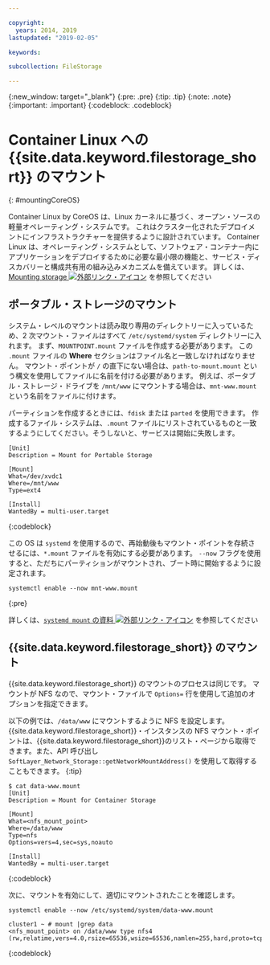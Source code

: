 ```yaml
---

copyright:
  years: 2014, 2019
lastupdated: "2019-02-05"

keywords:

subcollection: FileStorage

---
```

{:new_window: target="_blank"}
{:pre: .pre}
{:tip: .tip}
{:note: .note}
{:important: .important}
{:codeblock: .codeblock}


# Container Linux への {{site.data.keyword.filestorage_short}} のマウント
{: #mountingCoreOS}

Container Linux by CoreOS は、Linux カーネルに基づく、オープン・ソースの軽量オペレーティング・システムです。 これはクラスター化されたデプロイメントにインフラストラクチャーを提供するように設計されています。 Container Linux は、オペレーティング・システムとして、ソフトウェア・コンテナー内にアプリケーションをデプロイするために必要な最小限の機能と、サービス・ディスカバリーと構成共有用の組み込みメカニズムを備えています。 詳しくは、[Mounting storage ![外部リンク・アイコン](../../icons/launch-glyph.svg "外部リンク・アイコン")](https://coreos.com/os/docs/latest/mounting-storage.html) を参照してください

## ポータブル・ストレージのマウント

システム・レベルのマウントは読み取り専用のディレクトリーに入っているため、2 次マウント・ファイルはすべて `/etc/systemd/system` ディレクトリーに入れます。 まず、`MOUNTPOINT.mount` ファイルを作成する必要があります。 この `.mount` ファイルの **Where** セクションはファイル名と一致しなければなりません。 マウント・ポイントが `/` の直下にない場合は、`path-to-mount.mount` という構文を使用してファイルに名前を付ける必要があります。 例えば、ポータブル・ストレージ・ドライブを `/mnt/www` にマウントする場合は、`mnt-www.mount` という名前をファイルに付けます。

パーティションを作成するときには、`fdisk` または `parted` を使用できます。 作成するファイル・システムは、`.mount` ファイルにリストされているものと一致するようにしてください。そうしないと、サービスは開始に失敗します。


```
[Unit]
Description = Mount for Portable Storage

[Mount]
What=/dev/xvdc1
Where=/mnt/www
Type=ext4

[Install]
WantedBy = multi-user.target
```
{:codeblock}


この OS は `systemd` を使用するので、再始動後もマウント・ポイントを存続させるには、`*.mount` ファイルを有効にする必要があります。 `--now` フラグを使用すると、ただちにパーティションがマウントされ、ブート時に開始するように設定されます。

```
systemctl enable --now mnt-www.mount
```
{:pre}

詳しくは、[`systemd mount` の資料 ![外部リンク・アイコン](../../icons/launch-glyph.svg "外部リンク・アイコン")](https://www.freedesktop.org/software/systemd/man/systemd.mount.html) を参照してください

## {{site.data.keyword.filestorage_short}} のマウント

{{site.data.keyword.filestorage_short}} のマウントのプロセスは同じです。 マウントが NFS なので、マウント・ファイルで `Options=` 行を使用して追加のオプションを指定できます。

以下の例では、`/data/www` にマウントするように NFS を設定します。 {{site.data.keyword.filestorage_short}}・インスタンスの NFS マウント・ポイントは、{{site.data.keyword.filestorage_short}}のリスト・ページから取得できます。また、API 呼び出し `SoftLayer_Network_Storage::getNetworkMountAddress()` を使用して取得することもできます。
{:tip}

```
$ cat data-www.mount
[Unit]
Description = Mount for Container Storage

[Mount]
What=<nfs_mount_point>
Where=/data/www
Type=nfs
Options=vers=4,sec=sys,noauto

[Install]
WantedBy = multi-user.target
```
{:codeblock}

次に、マウントを有効にして、適切にマウントされたことを確認します。

```
systemctl enable --now /etc/systemd/system/data-www.mount

cluster1 ~ # mount |grep data
<nfs_mount_point> on /data/www type nfs4 (rw,relatime,vers=4.0,rsize=65536,wsize=65536,namlen=255,hard,proto=tcp,port=0,timeo=600,retrans=2,sec=sys,clientaddr=10.81.x.x,local_lock=none,addr=10.1.x.x)
```
{:codeblock}

